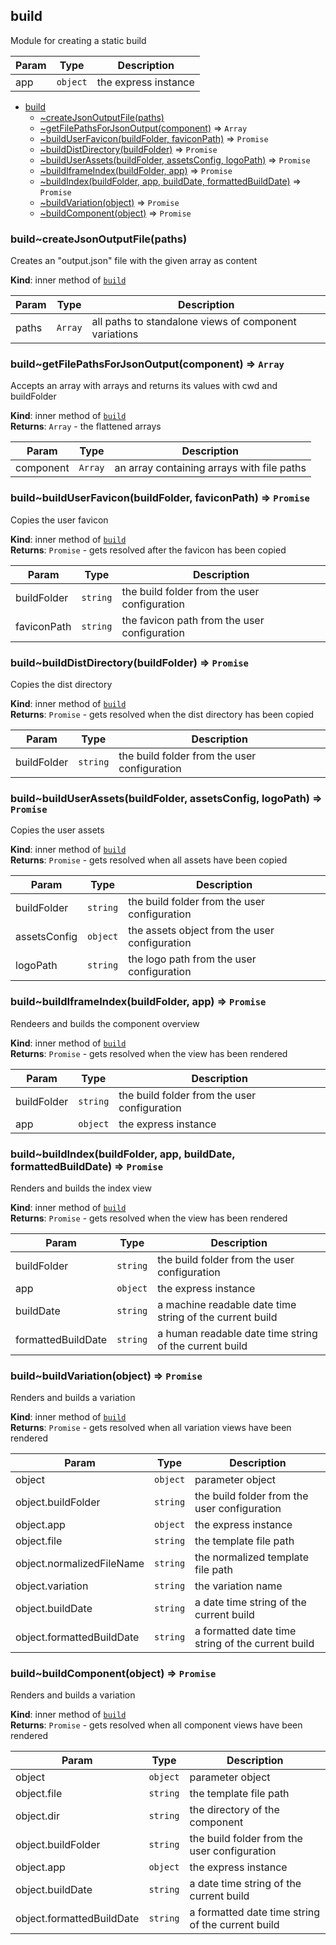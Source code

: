 <a name="module_build"></a>

## build
Module for creating a static build


| Param | Type | Description |
| --- | --- | --- |
| app | <code>object</code> | the express instance |


* [build](#module_build)
    * [~createJsonOutputFile(paths)](#module_build..createJsonOutputFile)
    * [~getFilePathsForJsonOutput(component)](#module_build..getFilePathsForJsonOutput) ⇒ <code>Array</code>
    * [~buildUserFavicon(buildFolder, faviconPath)](#module_build..buildUserFavicon) ⇒ <code>Promise</code>
    * [~buildDistDirectory(buildFolder)](#module_build..buildDistDirectory) ⇒ <code>Promise</code>
    * [~buildUserAssets(buildFolder, assetsConfig, logoPath)](#module_build..buildUserAssets) ⇒ <code>Promise</code>
    * [~buildIframeIndex(buildFolder, app)](#module_build..buildIframeIndex) ⇒ <code>Promise</code>
    * [~buildIndex(buildFolder, app, buildDate, formattedBuildDate)](#module_build..buildIndex) ⇒ <code>Promise</code>
    * [~buildVariation(object)](#module_build..buildVariation) ⇒ <code>Promise</code>
    * [~buildComponent(object)](#module_build..buildComponent) ⇒ <code>Promise</code>

<a name="module_build..createJsonOutputFile"></a>

### build~createJsonOutputFile(paths)
Creates an "output.json" file with the given array as content

**Kind**: inner method of [<code>build</code>](#module_build)  

| Param | Type | Description |
| --- | --- | --- |
| paths | <code>Array</code> | all paths to standalone views of component variations |

<a name="module_build..getFilePathsForJsonOutput"></a>

### build~getFilePathsForJsonOutput(component) ⇒ <code>Array</code>
Accepts an array with arrays and returns its values with cwd and buildFolder

**Kind**: inner method of [<code>build</code>](#module_build)  
**Returns**: <code>Array</code> - the flattened arrays  

| Param | Type | Description |
| --- | --- | --- |
| component | <code>Array</code> | an array containing arrays with file paths |

<a name="module_build..buildUserFavicon"></a>

### build~buildUserFavicon(buildFolder, faviconPath) ⇒ <code>Promise</code>
Copies the user favicon

**Kind**: inner method of [<code>build</code>](#module_build)  
**Returns**: <code>Promise</code> - gets resolved after the favicon has been copied  

| Param | Type | Description |
| --- | --- | --- |
| buildFolder | <code>string</code> | the build folder from the user configuration |
| faviconPath | <code>string</code> | the favicon path from the user configuration |

<a name="module_build..buildDistDirectory"></a>

### build~buildDistDirectory(buildFolder) ⇒ <code>Promise</code>
Copies the dist directory

**Kind**: inner method of [<code>build</code>](#module_build)  
**Returns**: <code>Promise</code> - gets resolved when the dist directory has been copied  

| Param | Type | Description |
| --- | --- | --- |
| buildFolder | <code>string</code> | the build folder from the user configuration |

<a name="module_build..buildUserAssets"></a>

### build~buildUserAssets(buildFolder, assetsConfig, logoPath) ⇒ <code>Promise</code>
Copies the user assets

**Kind**: inner method of [<code>build</code>](#module_build)  
**Returns**: <code>Promise</code> - gets resolved when all assets have been copied  

| Param | Type | Description |
| --- | --- | --- |
| buildFolder | <code>string</code> | the build folder from the user configuration |
| assetsConfig | <code>object</code> | the assets object from the user configuration |
| logoPath | <code>string</code> | the logo path from the user configuration |

<a name="module_build..buildIframeIndex"></a>

### build~buildIframeIndex(buildFolder, app) ⇒ <code>Promise</code>
Rendeers and builds the component overview

**Kind**: inner method of [<code>build</code>](#module_build)  
**Returns**: <code>Promise</code> - gets resolved when the view has been rendered  

| Param | Type | Description |
| --- | --- | --- |
| buildFolder | <code>string</code> | the build folder from the user configuration |
| app | <code>object</code> | the express instance |

<a name="module_build..buildIndex"></a>

### build~buildIndex(buildFolder, app, buildDate, formattedBuildDate) ⇒ <code>Promise</code>
Renders and builds the index view

**Kind**: inner method of [<code>build</code>](#module_build)  
**Returns**: <code>Promise</code> - gets resolved when the view has been rendered  

| Param | Type | Description |
| --- | --- | --- |
| buildFolder | <code>string</code> | the build folder from the user configuration |
| app | <code>object</code> | the express instance |
| buildDate | <code>string</code> | a machine readable date time string of the current build |
| formattedBuildDate | <code>string</code> | a human readable date time string of the current build |

<a name="module_build..buildVariation"></a>

### build~buildVariation(object) ⇒ <code>Promise</code>
Renders and builds a variation

**Kind**: inner method of [<code>build</code>](#module_build)  
**Returns**: <code>Promise</code> - gets resolved when all variation views have been rendered  

| Param | Type | Description |
| --- | --- | --- |
| object | <code>object</code> | parameter object |
| object.buildFolder | <code>string</code> | the build folder from the user configuration |
| object.app | <code>object</code> | the express instance |
| object.file | <code>string</code> | the template file path |
| object.normalizedFileName | <code>string</code> | the normalized template file path |
| object.variation | <code>string</code> | the variation name |
| object.buildDate | <code>string</code> | a date time string of the current build |
| object.formattedBuildDate | <code>string</code> | a formatted date time string of the current build |

<a name="module_build..buildComponent"></a>

### build~buildComponent(object) ⇒ <code>Promise</code>
Renders and builds a variation

**Kind**: inner method of [<code>build</code>](#module_build)  
**Returns**: <code>Promise</code> - gets resolved when all component views have been rendered  

| Param | Type | Description |
| --- | --- | --- |
| object | <code>object</code> | parameter object |
| object.file | <code>string</code> | the template file path |
| object.dir | <code>string</code> | the directory of the component |
| object.buildFolder | <code>string</code> | the build folder from the user configuration |
| object.app | <code>object</code> | the express instance |
| object.buildDate | <code>string</code> | a date time string of the current build |
| object.formattedBuildDate | <code>string</code> | a formatted date time string of the current build |

